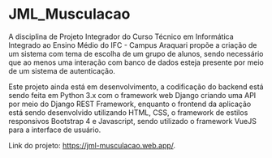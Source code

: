 # JML_Musculacao

A disciplina de Projeto Integrador do Curso Técnico em Informática Integrado ao Ensino Médio do IFC - Campus Araquari propõe a criação de um sistema
com tema de escolha de um grupo de alunos, sendo necessário que ao menos uma interação com banco de dados esteja presente por meio de um sistema de autenticação.

Este projeto ainda está em desenvolvimento, a codificação do backend está sendo feita em Python 3.x com o framework web Django criando uma API por meio do Django
REST Framework, enquanto o frontend da aplicação está sendo desenvolvido utilizando HTML, CSS, o framework de estilos responsivos Bootstrap 4 e Javascript, sendo utilizado o framework VueJS para a interface de usuário.

Link do projeto: https://jml-musculacao.web.app/.













